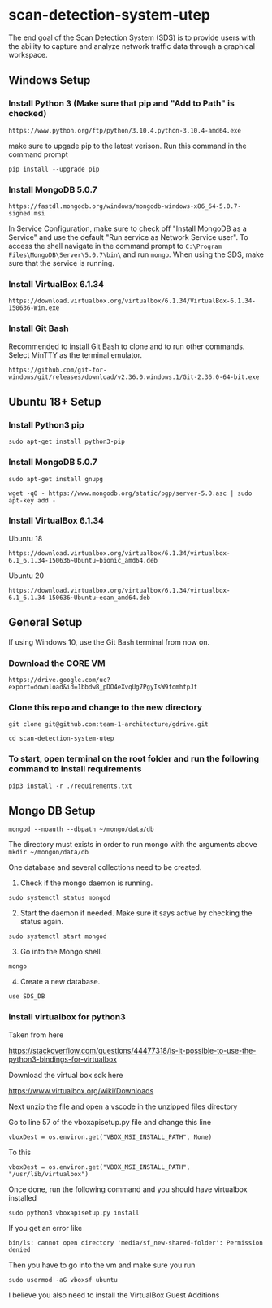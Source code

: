 # scan-detection-system-utep
The end goal of the Scan Detection System (SDS) is to provide users with the ability to capture and analyze network traffic data through a graphical workspace.

## Windows Setup
### Install Python 3 (Make sure that pip and "Add to Path" is checked)

`https://www.python.org/ftp/python/3.10.4.python-3.10.4-amd64.exe`

make sure to upgade pip to the latest verison. Run this command in the command prompt

`pip install --upgrade pip`

### Install MongoDB 5.0.7

`https://fastdl.mongodb.org/windows/mongodb-windows-x86_64-5.0.7-signed.msi`

In Service Configuration, make sure to check off "Install MongoDB as a Service" and use the default "Run service as Network Service user". To access the shell navigate in the command prompt to `C:\Program Files\MongoDB\Server\5.0.7\bin\` and run `mongo`. When using the SDS, make sure that the service is running.

### Install VirtualBox 6.1.34

`https://download.virtualbox.org/virtualbox/6.1.34/VirtualBox-6.1.34-150636-Win.exe`

### Install Git Bash

Recommended to install Git Bash to clone and to run other commands. Select MinTTY as the terminal emulator.

`https://github.com/git-for-windows/git/releases/download/v2.36.0.windows.1/Git-2.36.0-64-bit.exe`

## Ubuntu 18+ Setup

### Install Python3 pip

`sudo apt-get install python3-pip`

### Install MongoDB 5.0.7

`sudo apt-get install gnupg`

`wget -q0 - https://www.mongodb.org/static/pgp/server-5.0.asc | sudo apt-key add -`

### Install VirtualBox 6.1.34

Ubuntu 18

`https://download.virtualbox.org/virtualbox/6.1.34/virtualbox-6.1_6.1.34-150636~Ubuntu~bionic_amd64.deb`

Ubuntu 20

`https://download.virtualbox.org/virtualbox/6.1.34/virtualbox-6.1_6.1.34-150636~Ubuntu~eoan_amd64.deb`

## General Setup

If using Windows 10, use the Git Bash terminal from now on.

### Download the CORE VM

`https://drive.google.com/uc?export=download&id=1bbdw8_pDO4eXvqUg7PgyIsW9fomhfpJt`

### Clone this repo and change to the new directory

`git clone git@github.com:team-1-architecture/gdrive.git`

`cd scan-detection-system-utep`

### To start, open terminal on the root folder and run the following command to install requirements

`pip3 install -r ./requirements.txt`

## Mongo DB Setup

`mongod --noauth --dbpath ~/mongo/data/db`

The directory must exists in order to run mongo with the arguments above
`mkdir ~/mongon/data/db`

One database and several collections need to be created.

1. Check if the mongo daemon is running.

`sudo systemctl status mongod`

2. Start the daemon if needed. Make sure it says active by checking the status again.

`sudo systemctl start mongod`

3. Go into the Mongo shell.

`mongo`

4. Create a new database.

`use SDS_DB`

### install virtualbox for python3

Taken from here

https://stackoverflow.com/questions/44477318/is-it-possible-to-use-the-python3-bindings-for-virtualbox

Download the virtual box sdk here

https://www.virtualbox.org/wiki/Downloads

Next unzip the file and open a vscode in the unzipped files directory

Go to line 57 of the vboxapisetup.py file and change this line

`vboxDest = os.environ.get("VBOX_MSI_INSTALL_PATH", None)`

To this

`vboxDest = os.environ.get("VBOX_MSI_INSTALL_PATH", "/usr/lib/virtualbox")`

Once done, run the following command and you should have virtualbox installed

`sudo python3 vboxapisetup.py install`


If you get an error like

`bin/ls: cannot open directory 'media/sf_new-shared-folder': Permission denied`

Then you have to go into the vm and make sure you run 

`sudo usermod -aG vboxsf ubuntu`

I believe you also need to install the VirtualBox Guest Additions
